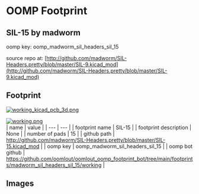 # OOMP Footprint  
## SIL-15  by madworm  
  
oomp key: oomp_madworm_sil_headers_sil_15  
  
source repo at: [http://github.com/madworm/SIL-Headers.pretty/blob/master/SIL-9.kicad_mod](http://github.com/madworm/SIL-Headers.pretty/blob/master/SIL-9.kicad_mod)  
## Footprint  
  
[![working_kicad_pcb_3d.png](working_kicad_pcb_3d_600.png)](working_kicad_pcb_3d.png)  
  
[![working.png](working_600.png)](working.png)  
| name | value | 
| --- | --- | 
| footprint name | SIL-15 | 
| footprint description | None | 
| number of pads | 15 | 
| github path | http://github.com/madworm/SIL-Headers.pretty/blob/master/SIL-15.kicad_mod | 
| oomp key | oomp_madworm_sil_headers_sil_15 | 
| oomp bot github | https://github.com/oomlout/oomlout_oomp_footprint_bot/tree/main/footprints/madworm_sil_headers_sil_15/working | 
## Images  
